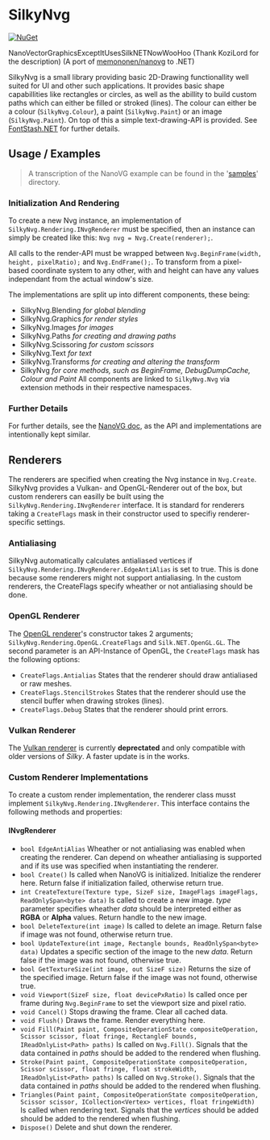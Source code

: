 # SilkyNvg
[![NuGet](https://img.shields.io/nuget/v/SilkyNvg)](https://nuget.org/packages/SilkyNvg)

NanoVectorGraphicsExceptItUsesSilkNETNowWooHoo (Thank KoziLord for the description)
(A port of [memononen/nanovg](https://github.com/memononen/nanovg/) to .NET)

SilkyNvg is a small library providing basic 2D-Drawing functionallity well suited for UI and other such applications. It provides basic shape capabillities like rectangles or circles, as well as the abillity to build custom paths which can either be filled or stroked (lines).
The colour can either be a colour (`SilkyNvg.Colour`), a paint (`SilkyNvg.Paint`) or an image (`SilkyNvg.Paint`).
On top of this a simple text-drawing-API is provided. See [FontStash.NET](https://github.com/MatijaBrown/FontStash.NET) for further details.

## Usage / Examples
> A transcription of the NanoVG example can be found in the '[samples](https://github.com/MatijaBrown/SilkyNvg/tree/main/samples)' directory.

### Initialization And Rendering
To create a new Nvg instance, an implementation of `SilkyNvg.Rendering.INvgRenderer` must be specified,
then an instance can simply be created like this: `Nvg nvg = Nvg.Create(renderer);`.

All calls to the render-API must be wrapped between `Nvg.BeginFrame(width, height, pixelRatio);`
and ``Nvg.EndFrame();``. To transform from a pixel-based coordinate system to any other, with and height can have any values independant from the actual window's size.

The implementations are split up into different components, these being:
- SilkyNvg.Blending *for global blending*
- SilkyNvg.Graphics *for render styles*
- SilkyNvg.Images *for images*
- SilkyNvg.Paths *for creating and drawing paths*
- SilkyNvg.Scissoring *for custom scissors*
- SilkyNvg.Text *for text*
- SilkyNvg.Transforms *for creating and altering the transform*
- SilkyNvg *for core methods, such as BeginFrame, DebugDumpCache, Colour and Paint*
All components are linked to `SilkyNvg.Nvg` via extension methods in their respective namespaces.

### Further Details
For further details, see the [NanoVG doc](https://github.com/memononen/nanovg/), as the API and implementations are intentionally kept similar.

## Renderers
The renderers are specified when creating the Nvg instance in `Nvg.Create`.
SilkyNvg provides a Vulkan- and OpenGL-Renderer out of the box, but custom renderers can easilly be built using the `SilkyNvg.Rendering.INvgRenderer` interface.
It is standard for renderers taking a `CreateFlags` mask in their constructor used to specifiy renderer-specific settings.

### Antialiasing
SilkyNvg automatically calculates antialiased vertices if `SilkyNvg.Rendering.INvgRenderer.EdgeAntiAlias` is set to true. This is done because some renderers might not support antialiasing. In the custom renderers, the CreateFlags specify wheather or not antialiasing should be done.

### OpenGL Renderer
The [OpenGL renderer](https://github.com/MatijaBrown/SilkyNvg/tree/main/src/rendering/SilkyNvg.Rendering.OpenGL)'s constructor takes 2 arguments; `SilkyNvg.Rendering.OpenGL.CreateFlags` and `Silk.NET.OpenGL.GL`. The second parameter is an API-Instance of OpenGL, the `CreateFlags` mask has the following options:
- `CreateFlags.Antialias` States that the renderer should draw antialiased or raw meshes.
- `CreateFlags.StencilStrokes` States that the renderer should use the stencil buffer when drawing strokes (lines).
- `CreateFlags.Debug` States that the renderer should print errors.

### Vulkan Renderer
The [Vulkan renderer](https://github.com/MatijaBrown/SilkyNvg/tree/main/src/rendering/SilkyNvg.Rendering.Vulkan) is currently **deprectated** and only compatible with older versions of *Silky*. A faster update is in the works.

### Custom Renderer Implementations
To create a custom render implementation, the renderer class musst implement `SilkyNvg.Rendering.INvgRenderer`.
This interface contains the following methods and properties:

#### INvgRenderer
- `bool EdgeAntiAlias` Wheather or not antialiasing was enabled when creating the renderer. Can depend on wheather antialiasing is supported and if its use was specified when instantiating the renderer.
- `bool Create()` Is called when NanoVG is initialized. Initialize the renderer here. Return false if initialization failed, otherwise return true.
- `int CreateTexture(Texture type, SizeF size, ImageFlags imageFlags, ReadOnlySpan<byte> data)` Is called to create a new image. *type* parameter specifies wheather *data* should be interpreted either as **RGBA** or **Alpha** values. Return handle to the new image.
- `bool DeleteTexture(int image)` Is called to delete an image. Return false if image was not found, otherwise return true.
- `bool UpdateTexture(int image, Rectangle bounds, ReadOnlySpan<byte> data)` Updates a specific section of the image to the new *data*. Return false if the image was not found, otherwise true.
- `bool GetTextureSize(int image, out SizeF size)` Returns the size of the specified image. Return false if the image was not found, otherwise true.
- `void Viewport(SizeF size, float devicePxRatio)` Is called once per frame during `Nvg.BeginFrame` to set the viewport size and pixel ratio.
- `void Cancel()` Stops drawing the frame. Clear all cached data.
- `void Flush()` Draws the frame. Render everything here.
- `void Fill(Paint paint, CompositeOperationState compositeOperation, Scissor scissor, float fringe, RectangleF bounds, IReadOnlyList<Path> paths)` Is called on ``Nvg.Fill()``. Signals that the data contained in *paths* should be added to the rendered when flushing.
- `Stroke(Paint paint, CompositeOperationState compositeOperation, Scissor scissor, float fringe, float strokeWidth, IReadOnlyList<Path> paths)` Is called on ``Nvg.Stroke()``. Signals that the data contained in *paths* should be added to the rendered when flushing.
- `Triangles(Paint paint, CompositeOperationState compositeOperation, Scissor scissor, ICollection<Vertex> vertices, float fringeWidth)` Is called when rendering text. Signals that the *vertices* should be added should be added to the rendered when flushing.
- `Dispose()` Delete and shut down the renderer.
